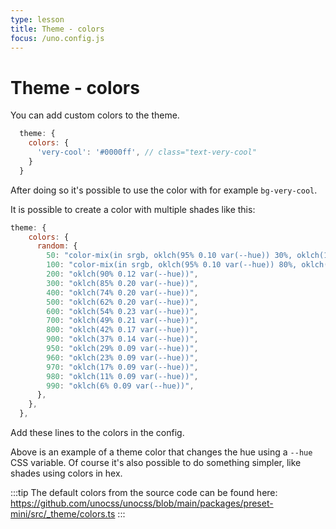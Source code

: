 ```yaml
---
type: lesson
title: Theme - colors
focus: /uno.config.js
---
```


# Theme - colors

You can add custom colors to the theme.

```js
  theme: {
    colors: {
      'very-cool': '#0000ff', // class="text-very-cool"
    }
  }
```

After doing so it's possible to use the color with for example `bg-very-cool`.

It is possible to create a color with multiple shades like this:

```js
theme: {
    colors: {
      random: {
        50: "color-mix(in srgb, oklch(95% 0.10 var(--hue)) 30%, oklch(100% 0 360))",
        100: "color-mix(in srgb, oklch(95% 0.10 var(--hue)) 80%, oklch(100% 0 360))",
        200: "oklch(90% 0.12 var(--hue))",
        300: "oklch(85% 0.20 var(--hue))",
        400: "oklch(74% 0.20 var(--hue))",
        500: "oklch(62% 0.20 var(--hue))",
        600: "oklch(54% 0.23 var(--hue))",
        700: "oklch(49% 0.21 var(--hue))",
        800: "oklch(42% 0.17 var(--hue))",
        900: "oklch(37% 0.14 var(--hue))",
        950: "oklch(29% 0.09 var(--hue))",
        960: "oklch(23% 0.09 var(--hue))",
        970: "oklch(17% 0.09 var(--hue))",
        980: "oklch(11% 0.09 var(--hue))",
        990: "oklch(6% 0.09 var(--hue))",
      },
    },
  },
```

Add these lines to the colors in the config.

Above is an example of a theme color that changes the hue using a `--hue` CSS variable. Of course it's also possible to do something simpler, like shades using colors in hex.

:::tip
The default colors from the source code can be found here: https://github.com/unocss/unocss/blob/main/packages/preset-mini/src/_theme/colors.ts
:::

